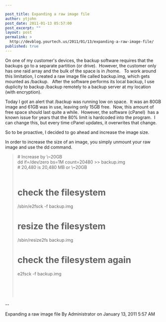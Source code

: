 ```yaml
---

post_title: Expanding a raw image file
author: ytjohn
post_date: 2011-01-13 05:57:00
post_excerpt: ""
layout: post
permalink: >
  http://devblog.yourtech.us/2011/01/13/expanding-a-raw-image-file/
published: true
---
```

On one of my customer's devices, the backup software requires that the
backups go to a separate partition (or drive).  However, the customer
only has one raid array and the bulk of the space is in /home.   To work
around this limitation, I created a raw image file called backup.img,
which gets mounted as /backup.   After the software performs its local
backup, I use duplicity to backup /backup remotely to a backup server at
my location (with encryption).

Today I got an alert that /backup was running low on space.  It was an
80GB image and 61GB was in use, leaving only 15GB free.  Now, this
amount of free space should last quite a while.  However, the software
(cPanel)  has a known issue for years that the 80% limit is hardcoded
into the program.  I can change this, but every time cPanel updates, it
overwrites that change.

So to be proactive, I decided to go ahead and increase the image size.

In order to increase the size of an image, you simply unmount your raw
image and use the dd command.

<blockquote>
# Increase by \~20GB<br />
dd if=/dev/zero bs=1M count=20480 &gt;&gt; backup.img<br />
# 20,480 is 20,480 MB or \~20GB  </br></br>

# check the filesystem<br />
/sbin/e2fsck -f backup.img<br />
# resize the filesystem<br />
/sbin/resize2fs backup.img<br />
# check the filesystem again<br />
e2fsck -f backup.img               </br></br></br></br></br>
</blockquote>

--

Expanding a raw image file By Administrator on January 13, 2011 5:57 AM
